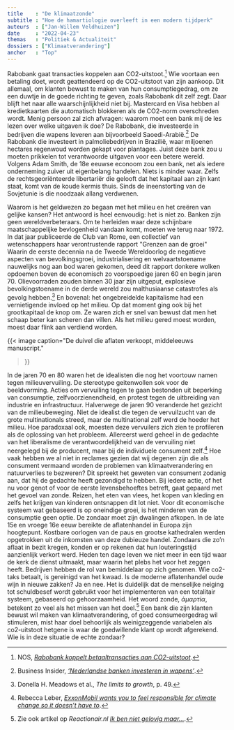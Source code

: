 ```yaml
---
title    : "De klimaatzonde"
subtitle : "Hoe de hamartiologie overleeft in een modern tijdperk"
auteurs  : ["Jan-Willem Veldhuizen"]
date     : "2022-04-23"
themas   : "Politiek & Actualiteit"
dossiers : ["Klimaatverandering"]
anchor   : "Top"
---
```



Rabobank gaat transacties koppelen aan CO2-uitstoot.[^1] Wie voortaan een betaling doet, wordt geattendeerd op de CO2-uitstoot van zijn aankoop. Dit allemaal, om klanten bewust te maken van hun consumptiegedrag, om ze een duwtje in de goede richting te geven, zoals Rabobank dit zelf zegt. Daar blijft het naar alle waarschijnlijkheid niet bij. Mastercard en Visa hebben al kredietkaarten die automatisch blokkeren als de CO2-norm overschreden wordt. Menig persoon zal zich afvragen: waarom moet een bank mij de les lezen over welke uitgaven ik doe? De Rabobank, die investeerde in bedrijven die wapens leveren aan bijvoorbeeld Saoedi-Arabië.[^2] De Rabobank die investeert in palmoliebedrijven in Brazilië, waar miljoenen hectares regenwoud worden gekapt voor plantages. Juist deze bank zou u moeten prikkelen tot verantwoorde uitgaven voor een betere wereld. Volgens Adam Smith, de 18e eeuwse econoom zou een bank, net als iedere onderneming zuiver uit eigenbelang handelen. Niets is minder waar. Zelfs de rechtsgeoriënteerde libertariër die gelooft dat het kapitaal aan zíjn kant staat, komt van de koude kermis thuis. Sinds de ineenstorting van de Sovjetunie is die noodzaak allang verdwenen. 

Waarom is het geldwezen zo begaan met het milieu en het creëren van gelijke kansen? Het antwoord is heel eenvoudig: het is niet zo. Banken zijn geen wereldverbeteraars. Om te herleiden waar deze schijnbare maatschappelijke bevlogenheid vandaan komt, moeten we terug naar 1972. In dat jaar publiceerde de Club van Rome, een collectief van wetenschappers haar verontrustende rapport "Grenzen aan de groei" Waarin de eerste decennia na de Tweede Wereldoorlog de negatieve aspecten van bevolkingsgroei, industrialisering en welvaartstoename nauwelijks nog aan bod waren gekomen, deed dit rapport donkere wolken opdoemen boven de economisch zo voorspoedige jaren 60 en begin jaren 70. Olievoorraden zouden binnen 30 jaar zijn uitgeput, explosieve bevolkingstoename in de derde wereld zou malthusiaanse catastrofes als gevolg hebben.[^3] En bovenal: het ongebreidelde kapitalisme had een vernietigende invloed op het milieu. Op dat moment ging ook bij het grootkapitaal de knop om. Ze waren zich er snel van bewust dat men het schaap beter kan scheren dan villen. Als het milieu gered moest worden, moest daar flink aan verdiend worden.

{{< image
	caption="De duivel die aflaten verkoopt, middeleeuws manuscript."
>}}

In de jaren 70 en 80 waren het de idealisten die nog het voortouw namen tegen milieuvervuiling. De stereotype geitenwollen sok voor de beeldvorming. Acties om vervuiling tegen te gaan bestonden uit beperking van consumptie, zelfvoorzienendheid, en protest tegen de uitbreiding van industrie en infrastructuur. Halverwege de jaren 90 veranderde het gezicht van de milieubeweging. Niet de idealist die tegen de vervuilzucht van de grote multinationals streed, maar de multinational zelf werd de hoeder het milieu. Hoe paradoxaal ook, moesten deze vervuilers zich zien te profileren als de oplossing van het probleem. Allereerst werd geheel in de gedachte van het liberalisme de verantwoordelijkheid van de  vervuiling niet neergelegd bij de producent, maar bij de individuele consument zelf.[^4] Hoe vaak hebben we al niet in reclames gezien dat wij degenen zijn die als consument vermaand worden de problemen van klimaatverandering en natuurverlies te bezweren? Dit spreekt het geweten van consument zodanig aan, dat hij de gedachte heeft gezondigd te hebben. Bij iedere actie, of het nu voor genot of voor de eerste levensbehoeftes betreft, gaat gepaard met het gevoel van zonde. Reizen, het eten van vlees, het kopen van kleding en zelfs het krijgen van kinderen ontsnappen dit lot niet. Voor dit economische systeem wat gebaseerd is op oneindige groei, is het minderen van de consumptie geen optie. De zondaar moet zijn dwalingen afkopen. In de late 15e en vroege 16e eeuw bereikte de aflatenhandel in Europa zijn hoogtepunt. Kostbare oorlogen van de paus en grootse kathedralen werden opgetrokken uit de inkomsten van deze dubieuze handel. Zondaars die zo’n aflaat in bezit kregen, konden er op rekenen dat hun louteringstijd aanzienlijk verkort werd. Heden ten dage leven we niet meer in een tijd waar de kerk de dienst uitmaakt, maar waarin het plebs het voor het zeggen heeft. Bedrijven hebben de rol van bemiddelaar op zich genomen. Wie co2-taks betaalt, is gereinigd van het kwaad. Is de moderne aflatenhandel oude wijn in nieuwe zakken? Ja en nee. Het is duidelijk dat de menselijke neiging tot schuldbesef wordt gebruikt voor het implementeren van een totalitair systeem, gebaseerd op gehoorzaamheid. Het woord zonde, _ἁμαρτία_, betekent zo veel als het missen van het doel.[^5] Een bank die zijn klanten bewust wil maken van klimaatverandering, of goed consumeergedrag wil stimuleren, mist haar doel behoorlijk als weinigzeggende variabelen als co2-uitstoot hetgene is waar de goedwillende klant op wordt afgerekend. Wie is in deze situatie de echte zondaar?


[^1]: NOS, _[Rabobank koppelt betaaltransacties aan CO2-uitstoot](https://nos.nl/artikel/2426041-rabobank-koppelt-betaaltransacties-aan-co2-uitstoot)_.
[^2]: Business Insider, _[‘Nederlandse banken investeren in wapens’](https://www.businessinsider.nl/nederlandse-banken-investeren-in-wapens/)_.
[^3]: Donella H. Meadows et al., _The limits to growth_, p. 49.
[^4]: Rebecca Leber, _[ExxonMobil wants you to feel responsible for climate change so it doesn’t have to](https://www.vox.com/22429551/climate-change-crisis-exxonmobil-harvard-study)_.
[^5]: Zie ook artikel op _Reactionair.nl_ _[Ik ben niet gelovig maar...](https://reactionair.nl/artikelen/ik-ben-niet-gelovig-maar/)_.
